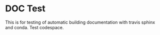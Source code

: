 # DOC Test

This is for testing of automatic building documentation with travis 
sphinx and conda.
Test codespace.